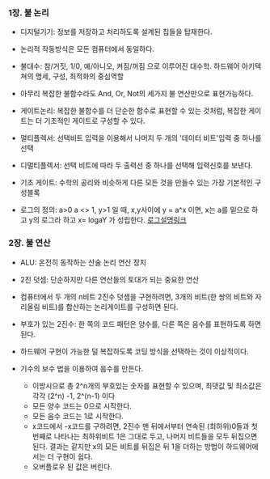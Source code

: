 ### 1장. 불 논리

* 디지털기기: 정보를 저장하고 처리하도록 설계된 칩들을 탑재한다.
* 논리적 작동방식은 모든 컴퓨터에서 동일하다.

* 불대수: 참/거짓, 1/0, 예/아니오, 켜짐/꺼짐 으로 이루어진 대수학. 하드웨어 아키텍쳐의 명세, 구성, 최적화의 중심역할
* 아무리 복잡한 불함수라도 And, Or, Not의 세가지 불 연산만으로 표현가능하다.

* 게이트논리: 복잡한 불함수를 더 단순한 함수로 표현할 수 있는 것처럼, 복잡한 게이트는 더 기초적인 게이트로 구성할 수 있다.
* 멀티플렉서: 선택비트 입력을 이용해서 나머지 두 개의 '데이터 비트'입력 중 하나를 선택
* 디멀티플렉서: 선택 비트에 따라 두 출력선 중 하나를 선택해 입력신호를 보낸다.
* 기초 게이트: 수학의 공리와 비슷하게 다른 모든 것을 만들수 있는 가장 기본적인 구성블록

* 로그의 정의: a>0 a <> 1, y>1 일 때, x,y사이에 y = a^x 이면, x는 a를 밑으로 하고 y의 로그라 하고 x= logaY 가 성립한다.
[로그설명링크](https://ko.wikipedia.org/wiki/%EB%A1%9C%EA%B7%B8)

### 2장. 불 연산

* ALU: 온전히 동작하는 산술 논리 연산 장치
* 2진 덧셈: 단순하지만 다른 연산들의 토대가 되는 중요한 연산
* 컴퓨터에서 두 개의 n비트 2진수 덧셈을 구현하려면, 3개의 비트(한 쌍의 비트와 자리올림 비트)를 합산하는 논리게이트를 구성하면 된다.

* 부호가 있는 2진수: 한 쪽의 코드 패턴은 양수를, 다른 쪽은 음수를 표현하도록 하면 된다.
* 하드웨어 구현이 가능한 덜 복잡하도록 코딩 방식을 선택하는 것이 이상적이다.
* 기수의 보수 법을 이용하여 음수를 만든다. 
  * 이방시으로 총 2^n개의 부호있는 숫자를 표현할 수 있으며, 최댓값 및 최소값은 각각 (2^n) -1, 2^(n-1) 이다
  * 모든 양수 코드는 0으로 시작한다.
  * 모든 음수 코드는 1로 시작한다.
  * x코드에서 -x코드를 구하려면, 2진수 맨 뒤에서부터 연속된 (최하위)0들과 첫 번째로 나타나는 최하위비트 1은 그대로 두고, 나머지 비트들을 모두 뒤집으면된다. 결과는 같지만 x의 모든 비트를 뒤집은 뒤 1을 더하는 방법이 하드웨어에서는 더 구현이 쉽다. 
  * 오버플로우 된 값은 버린다.
  


